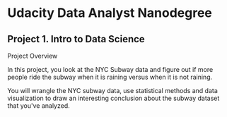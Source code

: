 # Udacity Data Analyst Nanodegree
## Project 1. Intro to Data Science

Project Overview

In this project, you look at the NYC Subway data and figure out if more people ride the subway when it is raining versus when it is not raining.

You will wrangle the NYC subway data, use statistical methods and data visualization to draw an interesting conclusion about the subway dataset that you've analyzed.
